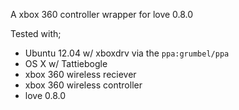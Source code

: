 A xbox 360 controller wrapper for love 0.8.0

Tested with;

* Ubuntu 12.04 w/ xboxdrv via the `ppa:grumbel/ppa`
* OS X w/ Tattiebogle
* xbox 360 wireless reciever
* xbox 360 wireless controller
* love 0.8.0
